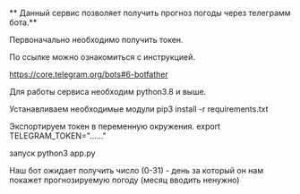 ** Данный  сервис позволяет  получить прогноз погоды через телеграмм бота.**

Первоначально необходимо получить токен.

По ссылке можно ознакомиться с инструкцией.

https://core.telegram.org/bots#6-botfather

Для работы сервиса необходим python3.8 и выше.

Устанавливаем необходимые модули
pip3 install -r requirements.txt

Экспортируем токен в переменную окружения.
export TELEGRAM_TOKEN="......"

запуск 
python3 app.py

Наш бот ожидает получить число (0-31) - день за который он нам покажет прогнозируемую погоду (месяц вводить ненужно)



